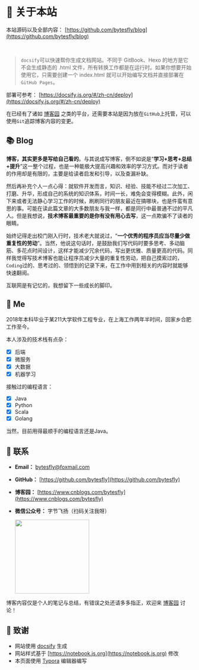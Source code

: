 # 🎉 关于本站

本站源码以及全部内容： [https://github.com/bytesfly/blog](https://github.com/bytesfly/blog)

<img src="https://img.shields.io/github/stars/bytesfly/blog" data-origin="https://img.shields.io/github/stars/bytesfly/blog" alt=""> 
<img src="https://img.shields.io/github/forks/bytesfly/blog" data-origin="https://img.shields.io/github/forks/bytesfly/blog" alt="">
<img src="https://img.shields.io/github/license/bytesfly/blog" data-origin="https://img.shields.io/github/license/bytesfly/blog" alt="">

> `docsify`可以快速帮你生成文档网站。不同于 GitBook、Hexo 的地方是它不会生成静态的 .html 文件，所有转换工作都是在运行时。如果你想要开始使用它，只需要创建一个 index.html 就可以开始编写文档并直接部署在`GitHub Pages`。

部署可参考： [https://docsify.js.org/#/zh-cn/deploy](https://docsify.js.org/#/zh-cn/deploy)  

在已经有了诸如 [博客园](https://www.cnblogs.com/bytesfly) 之类的平台，还需要本站是因为放在`GitHub`上托管，可以使用`Git`追踪博客内容的变更。

## 📚 Blog

**博客，其实更多是写给自己看的**。与其说成写博客，倒不如说是“**学习+思考+总结+提升**”这一整个过程，也是一种能极大提高兴趣和效率的学习方式。而对于读者的作用却是有限的，主要是给读者启发和引导，以及查漏补缺。

然后再补充个人一点心得：就软件开发而言，知识、经验、技能不经过二次加工、打磨、升华，形成自己的系统的知识体系，时间一长，难免会变得模糊。此外，闲下来或者无法静心学习工作的时候，刷刷同行的朋友最近在搞哪块，也是件蛮有意思的事。可能在读此篇文章的大多数朋友与我一样，都是同行中最普通不过的平凡人。但是我想说，**技术博客最重要的是你有没有用心去写**，这一点欺骗不了读者的眼睛。

始终记得走出校门刚入行时，技术老大就说过，“**一个优秀的程序员应当尽量少做重复性的劳动**”。当然，他说这句话时，是鼓励我们写代码时要多思考、多动脑筋、多花点时间设计，这样才能减少冗余代码，写出更优雅、质量更高的代码。同样我觉得写技术博客也能让程序员减少大量的重复性劳动，把自己摸索过的，`Coding`过的、思考过的、领悟到的记录下来，在工作中用到相关的内容时就能够快速翻阅。

互联网是有记忆的，我想留下一些成长的脚印。


## 🐼 Me

2018年本科毕业于某211大学软件工程专业，在上海工作两年半时间，回家乡合肥工作至今。  

本人涉及的技术栈有点杂：  
- [x] 后端
- [x] 微服务
- [x] 大数据
- [x] 机器学习

接触过的编程语言：  
- [x] Java
- [x] Python
- [x] Scala
- [x] Golang

当然，目前用得最顺手的编程语言还是Java。



## 💌 联系

- **Email：** bytesfly@foxmail.com

- **GitHub：** [https://github.com/bytesfly](https://github.com/bytesfly)

- **博客园：** [https://www.cnblogs.com/bytesfly](https://www.cnblogs.com/bytesfly)

- **微信公众号：** 字节飞扬（扫码关注我呀）

  <div ><img src="https://images.cnblogs.com/cnblogs_com/itwild/1650404/o_200308064112wechat-run.jpeg" width="200" height="200" /></div>

博客内容仅是个人的笔记与总结，有错误之处还请多多指正，欢迎来 [博客园](https://www.cnblogs.com/bytesfly) 讨论！

## 🍋 致谢

- 网站使用 [docsify](https://docsify.js.org/#/zh-cn/) 生成
- 网站样式基于 [https://notebook.js.org](https://notebook.js.org) 修改
- 本页面使用 [Typora](https://www.typora.io/) 编辑器编写
